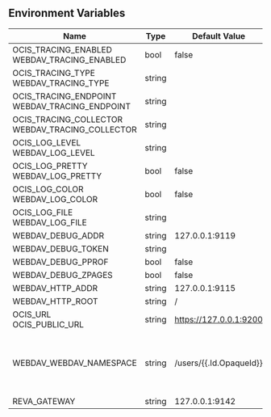 ## Environment Variables

| Name | Type | Default Value | Description |
|------|------|---------------|-------------|
| OCIS_TRACING_ENABLED<br/>WEBDAV_TRACING_ENABLED | bool | false | |
| OCIS_TRACING_TYPE<br/>WEBDAV_TRACING_TYPE | string |  | |
| OCIS_TRACING_ENDPOINT<br/>WEBDAV_TRACING_ENDPOINT | string |  | |
| OCIS_TRACING_COLLECTOR<br/>WEBDAV_TRACING_COLLECTOR | string |  | |
| OCIS_LOG_LEVEL<br/>WEBDAV_LOG_LEVEL | string |  | |
| OCIS_LOG_PRETTY<br/>WEBDAV_LOG_PRETTY | bool | false | |
| OCIS_LOG_COLOR<br/>WEBDAV_LOG_COLOR | bool | false | |
| OCIS_LOG_FILE<br/>WEBDAV_LOG_FILE | string |  | |
| WEBDAV_DEBUG_ADDR | string | 127.0.0.1:9119 | |
| WEBDAV_DEBUG_TOKEN | string |  | |
| WEBDAV_DEBUG_PPROF | bool | false | |
| WEBDAV_DEBUG_ZPAGES | bool | false | |
| WEBDAV_HTTP_ADDR | string | 127.0.0.1:9115 | |
| WEBDAV_HTTP_ROOT | string | / | |
| OCIS_URL<br/>OCIS_PUBLIC_URL | string | https://127.0.0.1:9200 | |
| WEBDAV_WEBDAV_NAMESPACE | string | /users/{{.Id.OpaqueId}} | CS3 path layout to use when forwarding /webdav requests|
| REVA_GATEWAY | string | 127.0.0.1:9142 | |